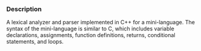 ### Description
A lexical analyzer and parser implemented in C++ for a mini-language.
The syntax of the mini-language is similar to C, which includes variable declarations, assignments, function definitions, returns, conditional statements, and loops.
